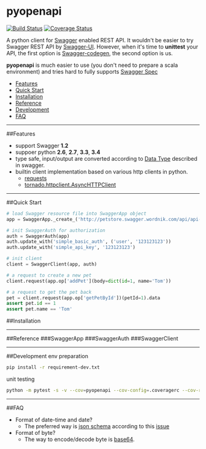 pyopenapi
=========

[![Build Status](https://travis-ci.org/AntXlab/pyopenapi.svg?branch=master)](https://travis-ci.org/AntXlab/pyopenapi)
[![Coverage Status](https://coveralls.io/repos/AntXlab/pyopenapi/badge.png?branch=master)](https://coveralls.io/r/AntXlab/pyopenapi?branch=master)

A python client for [Swagger](https://helloreverb.com/developers/swagger) enabled REST API. It wouldn't be easier to
try Swagger REST API by [Swagger-UI](https://github.com/wordnik/swagger-ui). However, when it's time to **unittest**
your API, the first option is [Swagger-codegen](https://github.com/wordnik/swagger-codegen), the second option is us.

**pyopenapi** is much easier to use (you don't need to prepare a scala environment) and tries hard to fully supports
[Swagger Spec](https://helloreverb.com/developers/swagger)


- [Features](https://github.com/AntXlab/pyopenapi/blob/master/README.md#features)
- [Quick Start](https://github.com/AntXlab/pyopenapi/blob/master/README.md#quick-start)
- [Installation](https://github.com/AntXlab/pyopenapi/blob/master/README.md#installation)
- [Reference](https://github.com/AntXlab/pyopenapi/blob/master/README.md#reference)
- [Development](https://github.com/AntXlab/pyopenapi/blob/master/README.md#development)
- [FAQ](https://github.com/AntXlab/pyopenapi/blob/master/README.md#faq)

---------

##Features
- support Swagger **1.2**
- suppoer python **2.6**, **2.7**, **3.3**, **3.4**
- type safe, input/output are converted according to [Data Type](https://github.com/wordnik/swagger-spec/blob/master/versions/1.2.md#43-data-types) described in swagger.
- builtin client implementation based on various http clients in python.
  - [requests](https://github.com/kennethreitz/requests)
  - [tornado.httpclient.AsyncHTTPClient](http://tornado.readthedocs.org/en/latest/httpclient.html)

---------

##Quick Start
```python
# load Swagger resource file into SwaggerApp object
app = SwaggerApp._create_('http://petstore.swagger.wordnik.com/api/api-docs')

# init SwaggerAuth for authorization
auth = SwaggerAuth(app)
auth.update_with('simple_basic_auth', ('user', '123123123'))
auth.update_with('simple_api_key', '123123123')

# init client
client = SwaggerClient(app, auth)

# a request to create a new pet
client.request(app.op['addPet'](body=dict(id=1, name='Tom'))

# a request to get the pet back
pet = client.request(app.op['getPetById'])(petId=1).data
assert pet.id == 1
assert pet.name == 'Tom'
```


##Installation

---------

##Reference
###SwaggerApp
###SwaggerAuth
###SwaggerClient

---------

##Development
env preparation
```bash
pip install -r requirement-dev.txt
```

unit testing
```bash
python -m pytest -s -v --cov=pyopenapi --cov-config=.coveragerc --cov-report=html pyopenapi/tests
```

---------

##FAQ
- Format of date-time and date?
  - The preferred way is [json schema](http://xml2rfc.ietf.org/public/rfc/html/rfc3339.html#anchor14) according to this [issue](https://github.com/wordnik/swagger-spec/issues/95)
- Format of byte?
  - The way to encode/decode byte is [base64](https://github.com/wordnik/swagger-spec/issues/50).

